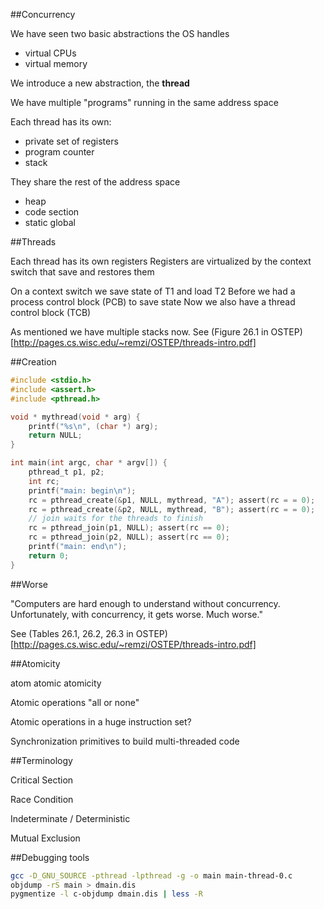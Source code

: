 ##Concurrency

We have seen two basic abstractions the OS handles
- virtual CPUs
- virtual memory

We introduce a new abstraction, the __thread__

We have multiple "programs" running in the same address space

Each thread has its own:
- private set of registers
- program counter
- stack

They share the rest of the address space
- heap
- code section
- static global


##Threads

Each thread has its own registers
Registers are virtualized by the context switch that save and restores them

On a context switch we save state of T1 and load T2
Before we had a process control block (PCB) to save state
Now we also have a thread control block (TCB)

As mentioned we have multiple stacks now.
See (Figure 26.1 in OSTEP)[http://pages.cs.wisc.edu/~remzi/OSTEP/threads-intro.pdf]


##Creation

```c
#include <stdio.h>
#include <assert.h>
#include <pthread.h>

void * mythread(void * arg) {
    printf("%s\n", (char *) arg);
    return NULL;
}

int main(int argc, char * argv[]) {
    pthread_t p1, p2;
    int rc;
    printf("main: begin\n");
    rc = pthread_create(&p1, NULL, mythread, "A"); assert(rc = = 0);
    rc = pthread_create(&p2, NULL, mythread, "B"); assert(rc = = 0);
    // join waits for the threads to finish
    rc = pthread_join(p1, NULL); assert(rc == 0);
    rc = pthread_join(p2, NULL); assert(rc == 0);
    printf("main: end\n");
    return 0;
}
```


##Worse

"Computers are hard enough to understand without concurrency. 
Unfortunately, with concurrency, it gets worse. Much worse."

See (Tables 26.1, 26.2, 26.3 in OSTEP)[http://pages.cs.wisc.edu/~remzi/OSTEP/threads-intro.pdf]


##Atomicity

atom
atomic
atomicity

Atomic operations
"all or none"

Atomic operations in a huge instruction set?

Synchronization primitives to build multi-threaded code


##Terminology

Critical Section

Race Condition

Indeterminate / Deterministic

Mutual Exclusion






##Debugging tools

```bash
gcc -D_GNU_SOURCE -pthread -lpthread -g -o main main-thread-0.c
objdump -rS main > dmain.dis
pygmentize -l c-objdump dmain.dis | less -R
```
